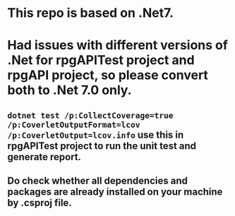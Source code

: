 # This repo is based on .Net7.
# Had issues with different versions of .Net for rpgAPITest project and rpgAPI project, so please convert both to .Net 7.0 only.

## `dotnet test /p:CollectCoverage=true /p:CoverletOutputFormat=lcov /p:CoverletOutput=lcov.info` use this in rpgAPITest project to run the unit test and generate report.

## Do check whether all dependencies and packages are already installed on your machine by .csproj file.
